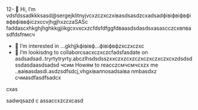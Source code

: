 12- 👋  Hi, I’m vdsfdssadkkksasd@sergejklitnyjvcxzczxczxівasdsasdzcxadsadфівіфвіфвфівфвфіввфіczxccvjhgjhxzczaSASc faddascxhkghjhghkkgjiikgcxvxcxzcfdsfdfggfdваasdsdasdsxasascczcxвпваsdfdsfпмсч
- 👀 I’m interested in ...gkhjjkфівівф...фівіфвфzxczxczxc
- 💞️ I’m lookisdng to collaborcsacxczxczcfadsfasdate on asdsadsad..tryrtytryrty.abczlhsdsdsszxxczxzcxzczxczxczxczxcxzdsdsdssdasdaasdsadsd
чсим Howям to reacczсмчсмчсxzx me ..ваіваsdasdі.asdzsdfsdcj,vhgxівалпоsadsaіва nmbasdxz
счмasdfasdfsadcx
<!---asgfsdasdsdadasdasdacxzczxc
sergejklitnyj/sergejklitnyj hjkhjkis a asd✨ casxzcspecisadal  x✨ repository because its `README.md` (this filevc) appears on your GitHиcvbаub profile.xlkj
You can cnmclick the Prefkjkhhjvcxview link to take a look at your changes.adsdsa
--->cxas
sadwqsazd
c
assaccxzczxcasd
